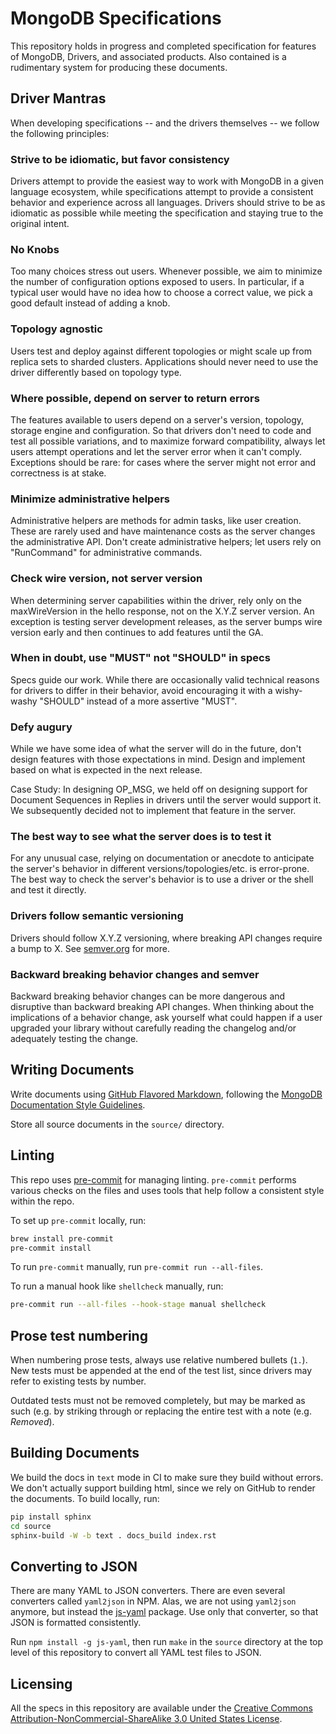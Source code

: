 # MongoDB Specifications

This repository holds in progress and completed specification for features of MongoDB, Drivers, and associated products.
Also contained is a rudimentary system for producing these documents.

## Driver Mantras

When developing specifications -- and the drivers themselves -- we follow the following principles:

### Strive to be idiomatic, but favor consistency

Drivers attempt to provide the easiest way to work with MongoDB in a given language ecosystem, while specifications
attempt to provide a consistent behavior and experience across all languages. Drivers should strive to be as idiomatic
as possible while meeting the specification and staying true to the original intent.

### No Knobs

Too many choices stress out users. Whenever possible, we aim to minimize the number of configuration options exposed to
users. In particular, if a typical user would have no idea how to choose a correct value, we pick a good default instead
of adding a knob.

### Topology agnostic

Users test and deploy against different topologies or might scale up from replica sets to sharded clusters. Applications
should never need to use the driver differently based on topology type.

### Where possible, depend on server to return errors

The features available to users depend on a server's version, topology, storage engine and configuration. So that
drivers don't need to code and test all possible variations, and to maximize forward compatibility, always let users
attempt operations and let the server error when it can't comply. Exceptions should be rare: for cases where the server
might not error and correctness is at stake.

### Minimize administrative helpers

Administrative helpers are methods for admin tasks, like user creation. These are rarely used and have maintenance costs
as the server changes the administrative API. Don't create administrative helpers; let users rely on "RunCommand" for
administrative commands.

### Check wire version, not server version

When determining server capabilities within the driver, rely only on the maxWireVersion in the hello response, not on
the X.Y.Z server version. An exception is testing server development releases, as the server bumps wire version early
and then continues to add features until the GA.

### When in doubt, use "MUST" not "SHOULD" in specs

Specs guide our work. While there are occasionally valid technical reasons for drivers to differ in their behavior,
avoid encouraging it with a wishy-washy "SHOULD" instead of a more assertive "MUST".

### Defy augury

While we have some idea of what the server will do in the future, don't design features with those expectations in mind.
Design and implement based on what is expected in the next release.

Case Study: In designing OP_MSG, we held off on designing support for Document Sequences in Replies in drivers until the
server would support it. We subsequently decided not to implement that feature in the server.

### The best way to see what the server does is to test it

For any unusual case, relying on documentation or anecdote to anticipate the server's behavior in different
versions/topologies/etc. is error-prone. The best way to check the server's behavior is to use a driver or the shell and
test it directly.

### Drivers follow semantic versioning

Drivers should follow X.Y.Z versioning, where breaking API changes require a bump to X. See
[semver.org](https://semver.org/) for more.

### Backward breaking behavior changes and semver

Backward breaking behavior changes can be more dangerous and disruptive than backward breaking API changes. When
thinking about the implications of a behavior change, ask yourself what could happen if a user upgraded your library
without carefully reading the changelog and/or adequately testing the change.

## Writing Documents

Write documents using [GitHub Flavored Markdown](https://github.github.com/gfm/), following the
[MongoDB Documentation Style Guidelines](https://www.mongodb.com/docs/meta/style-guide/).

Store all source documents in the `source/` directory.

## Linting

This repo uses [pre-commit](https://pypi.org/project/pre-commit/) for managing linting. `pre-commit` performs various
checks on the files and uses tools that help follow a consistent style within the repo.

To set up `pre-commit` locally, run:

```bash
brew install pre-commit
pre-commit install
```

To run `pre-commit` manually, run `pre-commit run --all-files`.

To run a manual hook like `shellcheck` manually, run:

```bash
pre-commit run --all-files --hook-stage manual shellcheck
```

## Prose test numbering

When numbering prose tests, always use relative numbered bullets (`1.`). New tests must be appended at the end of the
test list, since drivers may refer to existing tests by number.

Outdated tests must not be removed completely, but may be marked as such (e.g. by striking through or replacing the
entire test with a note (e.g. *Removed*).

## Building Documents

We build the docs in `text` mode in CI to make sure they build without errors. We don't actually support building html,
since we rely on GitHub to render the documents. To build locally, run:

```bash
pip install sphinx
cd source 
sphinx-build -W -b text . docs_build index.rst
```

## Converting to JSON

There are many YAML to JSON converters. There are even several converters called `yaml2json` in NPM. Alas, we are not
using `yaml2json` anymore, but instead the [js-yaml](https://www.npmjs.com/package/js-yaml) package. Use only that
converter, so that JSON is formatted consistently.

Run `npm install -g js-yaml`, then run `make` in the `source` directory at the top level of this repository to convert
all YAML test files to JSON.

## Licensing

All the specs in this repository are available under the
[Creative Commons Attribution-NonCommercial-ShareAlike 3.0 United States License](https://creativecommons.org/licenses/by-nc-sa/3.0/us/).
